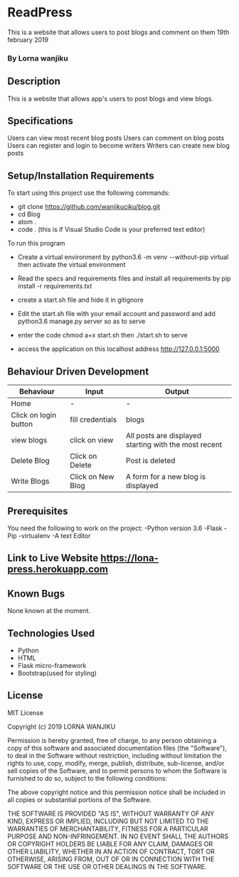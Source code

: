 # ReadPress
This is a website that allows users to post blogs and comment on them 19th february 2019
### By Lorna wanjiku

## Description
This is a website that allows app's users to post blogs and view blogs.

## Specifications
Users can view most recent blog posts
Users can comment on blog posts
Users can register and login to become writers
Writers can create new blog posts

## Setup/Installation Requirements
To start using this project use the following commands:

* git clone https://github.com/wanjikuciku/blog.git
* cd Blog
* atom .
* code . (this is if Visual Studio Code is your preferred text editor)

 To run this program
* Create a virtual environment by python3.6 -m venv --without-pip virtual then activate the virtual environment
* Read the specs and requirements files and install all requirements by pip install -r requirements.txt
* create a start.sh file and hide it in gitignore
* Edit the start.sh file with your email account and password and add python3.6 manage.py server so as to serve
* enter the code chmod a+x start.sh then ./start.sh to serve

* access the application on this localhost address http://127.0.0.1:5000

## Behaviour Driven Development
|  Behaviour |  Input  |  Output |
|------------|---------|---------|
| Home | - | - |
|Click on login button | fill credentials | blogs |
|view blogs | click on view | All posts are displayed starting with the most recent|
|Delete Blog| Click on Delete | Post is deleted|
|Write Blogs | Click on New Blog |	A form for a new blog is displayed|

## Prerequisites
You need the following to work on the project: -Python version 3.6 -Flask -Pip -virtualenv -A text Editor

## Link to Live Website https://lona-press.herokuapp.com

## Known Bugs
None known at the moment.

## Technologies Used
* Python
* HTML
* Flask micro-framework
* Bootstrap(used for styling)

## License
MIT License

Copyright (c) 2019 LORNA WANJIKU

Permission is hereby granted, free of charge, to any person obtaining a copy of this software and associated documentation files (the "Software"), to deal in the Software without restriction, including without limitation the rights to use, copy, modify, merge, publish, distribute, sub-license, and/or sell copies of the Software, and to permit persons to whom the Software is furnished to do so, subject to the following conditions:

The above copyright notice and this permission notice shall be included in all copies or substantial portions of the Software.

THE SOFTWARE IS PROVIDED "AS IS", WITHOUT WARRANTY OF ANY KIND, EXPRESS OR IMPLIED, INCLUDING BUT NOT LIMITED TO THE WARRANTIES OF MERCHANTABILITY, FITNESS FOR A PARTICULAR PURPOSE AND NON-INFRINGEMENT. IN NO EVENT SHALL THE AUTHORS OR COPYRIGHT HOLDERS BE LIABLE FOR ANY CLAIM, DAMAGES OR OTHER LIABILITY, WHETHER IN AN ACTION OF CONTRACT, TORT OR OTHERWISE, ARISING FROM, OUT OF OR IN CONNECTION WITH THE SOFTWARE OR THE USE OR OTHER DEALINGS IN THE SOFTWARE.
